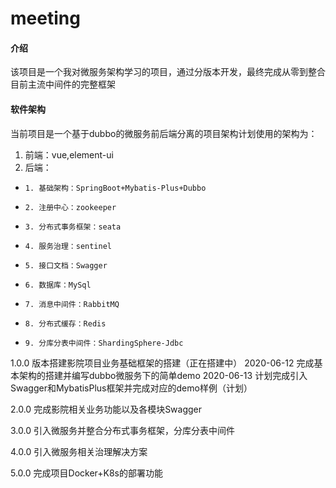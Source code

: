# meeting

#### 介绍
该项目是一个我对微服务架构学习的项目，通过分版本开发，最终完成从零到整合目前主流中间件的完整框架

#### 软件架构
当前项目是一个基于dubbo的微服务前后端分离的项目架构计划使用的架构为：

1. 前端：vue,element-ui
2. 后端：
    
-     1. 基础架构：SpringBoot+Mybatis-Plus+Dubbo
-     2. 注册中心：zookeeper
-     3. 分布式事务框架：seata
-     4. 服务治理：sentinel
-     5. 接口文档：Swagger
-     6. 数据库：MySql
-     7. 消息中间件：RabbitMQ
-     8. 分布式缓存：Redis
-     9. 分库分表中间件：ShardingSphere-Jdbc




1.0.0 版本搭建影院项目业务基础框架的搭建（正在搭建中）
    2020-06-12 完成基本架构的搭建并编写dubbo微服务下的简单demo
    2020-06-13 计划完成引入Swagger和MybatisPlus框架并完成对应的demo样例（计划）

2.0.0 完成影院相关业务功能以及各模块Swagger

3.0.0 引入微服务并整合分布式事务框架，分库分表中间件

4.0.0 引入微服务相关治理解决方案

5.0.0 完成项目Docker+K8s的部署功能


